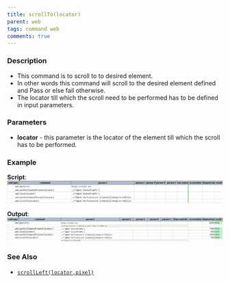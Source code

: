 ```yaml
---
title: scrollTo(locator)
parent: web
tags: command web
comments: true
---
```


### Description

- This command is to scroll to to desired element.
- In other words this command will scroll to the desired element defined and Pass or else fail otherwise.
- The locator till which the scroll need to be performed has to be defined in input parameters.

### Parameters

- **locator** - this parameter is the locator of the element till which the scroll has to be performed.

### Example

**Script**:<br/>
![](image/scrollTo_01.png)

**Output**:<br/>
![](image/scrollTo_02.png)

### See Also

- [`scrollLeft(locator,pixel)`](scrollLeft(locator,pixel))